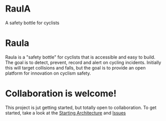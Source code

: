 # RaulA
A safety bottle for cyclists
# Raula

Raula is a "safety bottle" for cyclists that is accessible and easy to build. The goal is to detect, prevent, record and alert on cycling incidents. Initially this will target collisions and falls, but the goal is to provide an open platform for innovation on cyclism safety.

# Collaboration is welcome!

This project is jut getting started, but totally open to collaboration. To get started, take a look at the [Starting Architecture](https://github.com/faermanj/RaulA/blob/master/doc/arch/2019/10/2019-10-11_Starting%20Architecture.md) and [Issues](https://github.com/faermanj/RaulA/issues)